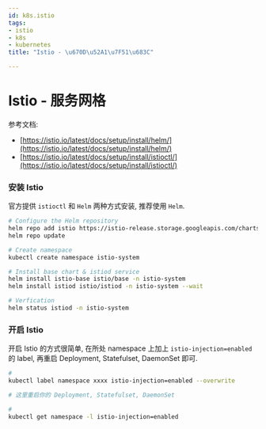 ```yaml
---
id: k8s.istio
tags:
- istio
- k8s
- kubernetes
title: "Istio - \u670D\u52A1\u7F51\u683C"

---
```



# Istio - 服务网格
参考文档:

- [https://istio.io/latest/docs/setup/install/helm/](https://istio.io/latest/docs/setup/install/helm/)
- [https://istio.io/latest/docs/setup/install/istioctl/](https://istio.io/latest/docs/setup/install/istioctl/)


### 安装 Istio
官方提供 `istioctl` 和 `Helm` 两种方式安装, 推荐使用 `Helm`.
```bash
# Configure the Helm repository
helm repo add istio https://istio-release.storage.googleapis.com/charts
helm repo update

# Create namespace
kubectl create namespace istio-system

# Install base chart & istiod service
helm install istio-base istio/base -n istio-system
helm install istiod istio/istiod -n istio-system --wait

# Verfication
helm status istiod -n istio-system
```


### 开启 Istio
开启 Istio 的方式很简单, 在所处 namespace 上加上 `istio-injection=enabled`的 label, 再重启 Deployment, Statefulset, DaemonSet 即可.
```bash
# 
kubectl label namespace xxxx istio-injection=enabled --overwrite

# 这里重启你的 Deployment, Statefulset, DaemonSet

# 
kubectl get namespace -l istio-injection=enabled
```
